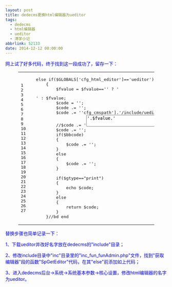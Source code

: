 ```yaml
---
layout: post
title: dedecms更换html编辑器为ueditor
tags:
  - dedecms
  - html编辑器
  - ueditor
  - 清学小记
abbrlink: 52133
date: 2014-12-12 00:00:00
---
```


<!-- build time:Sat Jun 23 2018 12:05:15 GMT+0800 (中国标准时间) -->

<span style="color:#00f">网上试了好多代码，终于找到这一段成功了，留存一下：</span>  

<figure class="highlight php"><table><tr><td class="gutter"><pre><span class="line">1</span>  
<span class="line">2</span>  
<span class="line">3</span>  
<span class="line">4</span>  
<span class="line">5</span>  
<span class="line">6</span>  
<span class="line">7</span>  
<span class="line">8</span>  
<span class="line">9</span>  
<span class="line">10</span>  
<span class="line">11</span>  
<span class="line">12</span>  
<span class="line">13</span>  
<span class="line">14</span>  
<span class="line">15</span>  
<span class="line">16</span>  
<span class="line">17</span>  
<span class="line">18</span>  
<span class="line">19</span>  
<span class="line">20</span>  
<span class="line">21</span>  
<span class="line">22</span>  
<span class="line">23</span>  
<span class="line">24</span>  
<span class="line">25</span>  
<span class="line">26</span>  
<span class="line">27</span>  
</pre></td><td class="code"><pre><span class="line"><span class="keyword">else</span> <span class="keyword">if</span>($GLOBALS[<span class="string">'cfg_html_editor'</span>]==<span class="string">'ueditor'</span>)</span>  
<span class="line">    &#123;</span>  
<span class="line">        $fvalue = $fvalue==<span class="string">''</span> ? <span class="string">'<p></p>'</span> : $fvalue;</span>  
<span class="line">        $code = <span class="string">'<script type="text/javascript" charset="utf-8" src="'</span>.$GLOBALS[<span class="string">'cfg_cmspath'</span>].<span class="string">'/include/ueditor/ueditor.config.js"></script>'</span>;</span>  
<span class="line">        $code .= <span class="string">'<script type="text/javascript" charset="utf-8" src="'</span>.$GLOBALS[<span class="string">'cfg_cmspath'</span>].<span class="string">'/include/ueditor/ueditor.all.min.js"></script>'</span>;</span>  
<span class="line">        $code .= <span class="string">'<link rel="stylesheet" type="text/css" href="'</span>.$GLOBALS[<span class="string">'cfg_cmspath'</span>].<span class="string">'/include/ueditor/themes/default/css/ueditor.css"/>'</span>;</span>  
<span class="line">        <span class="comment">//$code .= '<textarea name="'.$fname.'" id="'.$fname.'" style="width:100%;">'.$fvalue.'</textarea>';</span></span>  
<span class="line">        $code .= <span class="string">'<script type="text/plain" name="'</span>.$fname.<span class="string">'" id="'</span>.$fname.<span class="string">'">'</span>.$fvalue.<span class="string">'</script>'</span>;</span>  
<span class="line">        <span class="keyword">if</span>($bbcode)</span>  
<span class="line">        &#123;</span>  
<span class="line">            $code .= <span class="string">'<script type="text/javascript">UE.getEditor("'</span>.$fname.<span class="string">'",&#123;toolbars:[["Source","'",</span></span>  
<span class="line"><span class="string">        "bold", "italic", "underline","'","fontsize","forecolor","emotion","Undo", "Redo"]],initialFrameHeight:100&#125;);</script>'</span>;</span>  
<span class="line">        &#125;</span>  
<span class="line">        <span class="keyword">else</span></span>  
<span class="line">        &#123;</span>  
<span class="line">            $code .= <span class="string">'<script type="text/javascript">UE.getEditor("'</span>.$fname.<span class="string">'",&#123;initialFrameHeight:450&#125;);</script>'</span>;</span>  
<span class="line">        &#125;          </span>  
<span class="line">  </span>  
<span class="line">        <span class="keyword">if</span>($gtype==<span class="string">"print"</span>)</span>  
<span class="line">        &#123;</span>  
<span class="line">            <span class="keyword">echo</span> $code;</span>  
<span class="line">        &#125;</span>  
<span class="line">        <span class="keyword">else</span></span>  
<span class="line">        &#123;</span>  
<span class="line">            <span class="keyword">return</span> $code;</span>  
<span class="line">        &#125;</span>  
<span class="line">    &#125;<span class="comment">//bd end</span></span>  
</pre></td></tr></table></figure>

<span style="color:#00f">替换步骤也简单记录一下：</span>

<span style="color:#00f">1、下载ueditor并改好名字放在dedecms的"include"目录；</span>

<span style="color:#00f">2、修改include目录中"inc"目录里的"inc_fun_funAdmin.php"文件，找到"获取编辑器"段的函数"SpGetEditor"代码，在其"else"前添加如上代码；</span>

<span style="color:#00f">3、进入dedecms后台→系统→系统基本参数→核心设置，修改html编辑器的名字为ueditor。</span>
<!-- rebuild by neat -->